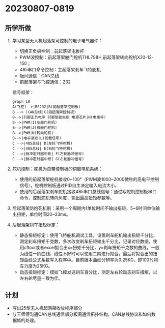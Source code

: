 # 20230807-0819

## 所学所做

1. 学习某型无人机起落架可控制的电子电气器件：

   * 切换正负极控制：前起落架电推杆
   * PWM波控制：前起落架舱门舵机THL798H,前起落架转向舵机X30-12-150；
   * 485串口命令控制：主起落架刹车飞特舵机
   * 板间通信：CAN总线
   * 前起落架与飞控通信：232

   信号框架：

   ```mermaid
   graph LR
   A(飞控)-->|RS232|B(前起落架控制板)
   B --> |CAN总线|C(后起落架控制板)
   B-->|引脚正负电平 引脚使能失能 电源芯片|H(电推杆)
   B-->|PWM|I(左舱门舵机)
   B-->|PWM|J(右舱门舵机)
   B-->|PWM|K(转向舵机)
   B-->|电平读取|L(轮载信号)
   C -->|485总线| D(左轮飞特舵机)
   C -->|485总线| E(右轮飞特舵机)
   C -->|脉冲定时器中断| F(左轮脉冲信号)
   C -->|脉冲定时器中断| G(右轮脉冲信号)
   ```

2. 舵机控制：舵机为自带控制板的伺服电机系统：

   * 使用的前起落架舵机接收0\~100°（PWM波1000\~2000微秒的高电平控制信号），舵机控制板通过PID自主决定输入电流大小。
   * 使用的后起落架刹车舵机接收485串口总线信号：通过写舵机控制板串口命令，控制舵机转向角度，输出最高扭矩参数等。

3. 后起落架防抱死机制：采用一个周期内1单位时间不输出扭矩，5\~6时间单位输出扭矩，单位时间20\~23ms。

4. 后起落架刹车扭矩标定：

   * 静态扭矩标定：使用飞特舵机调试工具，设置刹车舵机输出扭矩千分比，测定刹车扭矩千克数，多次改变刹车扭矩输出千分比，记录对应数据，使用cftool或者excel拟合出x=扭矩千分比，y=刹车扭矩千克数的曲线，一般为线性一阶曲线，线性不好时可以使用二阶进行拟合，最后将拟合出的扭矩曲线公式系数写入程序中。目前版本曲线分辨率为0.25KG，即100%刹车力度为25KG。
   * 动态扭矩标定：模拟飞控发送刹车百分比，测定左右轮动态刹车扭矩，以左右轮尽量一致为佳。

## 计划

* 写出25型无人机起落架收放程序部分
* 与王师傅沟通CAN总线通信部分板间通信拓扑结构，CAN总线协议和如何数据帧的处理。
